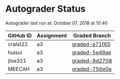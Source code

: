 # Autograder Status
Autograder last run at: October 07, 2018 at 10:40

| GitHub ID | Assignment | Graded Branch |
|-----------|------------|---------------|
| cralst22 | a3 | [graded-a71f65](https://github.com/Fall2018COMP401-001/a3-cralst22/tree/graded-a71f65) | 
| huisui | a3 | [graded-5e49ae](https://github.com/Fall2018COMP401-001/a3-huisui/tree/graded-5e49ae) | 
| jtse321 | a3 | [graded-8d2708](https://github.com/Fall2018COMP401-001/a3-jtse321/tree/graded-8d2708) | 
| MEECAH | a3 | [graded-756e0e](https://github.com/Fall2018COMP401-001/a3-MEECAH/tree/graded-756e0e) | 
